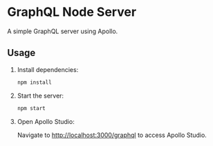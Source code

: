 # GraphQL Node Server

A simple GraphQL server using Apollo.

## Usage

1. Install dependencies:

   ```bash
   npm install
   ```

2. Start the server:

   ```bash
   npm start
   ```

3. Open Apollo Studio:

   Navigate to [http://localhost:3000/graphql](http://localhost:3000/graphql) to access Apollo Studio.
